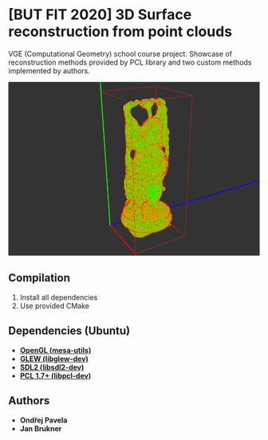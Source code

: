# [BUT FIT 2020] 3D Surface reconstruction from point clouds
VGE (Computational Geometry) school course project.
Showcase of reconstruction methods provided by PCL library
and two custom methods implemented by authors.

![logo](logo.png)

## Compilation
1. Install all dependencies
2. Use provided CMake

## Dependencies (Ubuntu)
* **[OpenGL (mesa-utils)](https://www.opengl.org/)**
* **[GLEW (libglew-dev)](http://glew.sourceforge.net/)**
* **[SDL2 (libsdl2-dev)](https://www.libsdl.org/)**
* **[PCL 1.7+ (libpcl-dev)](https://pointcloudlibrary.github.io/)**

## Authors
* **Ondřej Pavela**
* **Jan Brukner**